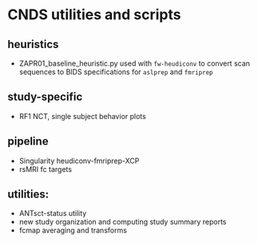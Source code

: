 # CNDS utilities and scripts 

## heuristics
- ZAPR01_baseline_heuristic.py used with `fw-heudiconv` to convert scan sequences to BIDS specifications for `aslprep` and `fmriprep` 
## study-specific
- RF1 NCT, single subject behavior plots
## pipeline
- Singularity heudiconv-fmriprep-XCP 
- rsMRI fc targets
## utilities:
- ANTsct-status utility
- new study organization and computing study summary reports
- fcmap averaging and transforms 
